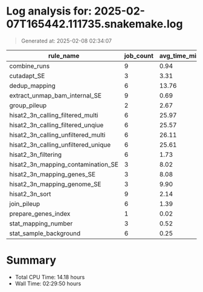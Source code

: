 # Log analysis for: 2025-02-07T165442.111735.snakemake.log
> Generated at: 2025-02-08 02:34:07

| rule_name                           | job_count | avg_time_min | total_time_min | threads |
| ----------------------------------- | --------- | ------------ | -------------- | ------- |
| combine_runs                        | 9         | 0.94         | 8.45           | 8       |
| cutadapt_SE                         | 3         | 3.31         | 9.93           | 36      |
| dedup_mapping                       | 6         | 13.76        | 82.58          | 3       |
| extract_unmap_bam_internal_SE       | 9         | 0.69         | 6.17           | 4       |
| group_pileup                        | 2         | 2.67         | 5.33           | 6       |
| hisat2_3n_calling_filtered_multi    | 6         | 25.97        | 155.83         | 5       |
| hisat2_3n_calling_filtered_unqiue   | 6         | 25.57        | 153.45         | 5       |
| hisat2_3n_calling_unfiltered_multi  | 6         | 26.11        | 156.65         | 5       |
| hisat2_3n_calling_unfiltered_unique | 6         | 25.61        | 153.68         | 5       |
| hisat2_3n_filtering                 | 6         | 1.73         | 10.35          | 4       |
| hisat2_3n_mapping_contamination_SE  | 3         | 8.02         | 24.07          | 10      |
| hisat2_3n_mapping_genes_SE          | 3         | 8.08         | 24.23          | 10      |
| hisat2_3n_mapping_genome_SE         | 3         | 9.90         | 29.70          | 28      |
| hisat2_3n_sort                      | 9         | 2.14         | 19.23          | 4       |
| join_pileup                         | 6         | 1.39         | 8.37           | 6       |
| prepare_genes_index                 | 1         | 0.02         | 0.02           | 12      |
| stat_mapping_number                 | 3         | 0.52         | 1.55           | 4       |
| stat_sample_background              | 6         | 0.25         | 1.48           | 2       |

# Summary 
* Total CPU Time: 14.18 hours
* Wall Time: 02:29:50 hours
